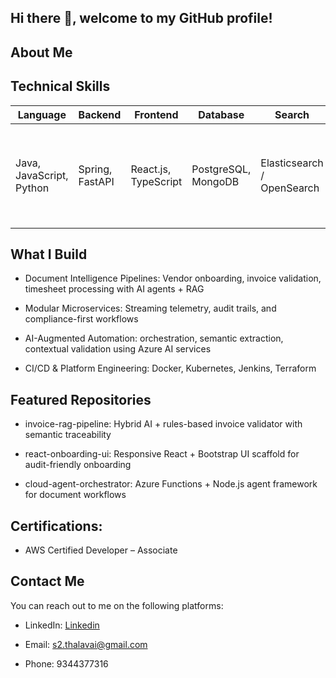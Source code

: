 ## Hi there 👋, welcome to my GitHub profile!

## About Me

##  Technical Skills

|  Language               |  Backend           |  Frontend           |  Database             |  Search             |  AI & ML           |  Cloud       |  Others            |
|--------------------------|----------------------|------------------------|--------------------------|-----------------------|----------------------|----------------|----------------------|
| Java, JavaScript, Python | Spring, FastAPI      | React.js, TypeScript   | PostgreSQL, MongoDB      | Elasticsearch / OpenSearch        | Azure AI Services     | Azure, AWS     | Redis, Git, Docker, K8S, ELK and OTel, Jenkins, Keycloak, Azure AD, ForgeRock |

## What I Build

- Document Intelligence Pipelines: Vendor onboarding, invoice validation, timesheet processing with AI agents + RAG

- Modular Microservices: Streaming telemetry, audit trails, and compliance-first workflows

- AI-Augmented Automation: orchestration, semantic extraction, contextual validation using Azure AI services

- CI/CD & Platform Engineering: Docker, Kubernetes, Jenkins, Terraform

## Featured Repositories

- invoice-rag-pipeline: Hybrid AI + rules-based invoice validator with semantic traceability

- react-onboarding-ui: Responsive React + Bootstrap UI scaffold for audit-friendly onboarding

- cloud-agent-orchestrator: Azure Functions + Node.js agent framework for document workflows

## Certifications:

- AWS Certified Developer – Associate

## Contact Me

You can reach out to me on the following platforms:

- LinkedIn: [Linkedin](https://www.linkedin.com/in/sivasankar-thalavai/)

- Email: s2.thalavai@gmail.com

- Phone: 9344377316
